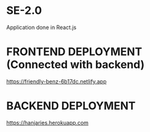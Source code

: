 # SE-2.0
 Application done in React.js

# FRONTEND DEPLOYMENT (Connected with backend)
https://friendly-benz-6b17dc.netlify.app

# BACKEND DEPLOYMENT 
https://hanjaries.herokuapp.com